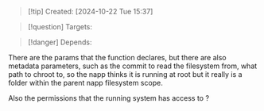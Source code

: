 
>[!tip] Created: [2024-10-22 Tue 15:37]

>[!question] Targets: 

>[!danger] Depends: 

There are the params that the function declares, but there are also metadata parameters, such as the commit to read the filesystem from, what path to chroot to, so the napp thinks it is running at root but it really is a folder within the parent napp filesystem scope.

Also the permissions that the running system has access to ?